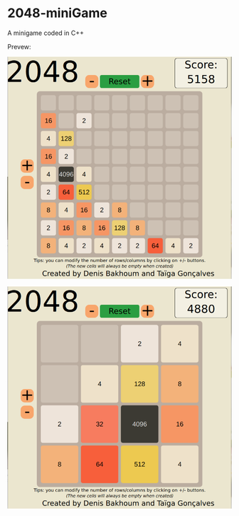 # 2048-miniGame

A minigame coded in C++

Prevew:

![9x9_table](./docs/9x9_table.png)

![4x4_table](./docs/4x4_table.png)
